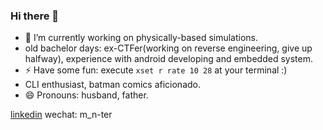 ### Hi there 👋
- 🔭 I’m currently working on physically-based simulations.
- old bachelor days: ex-CTFer(working on reverse engineering, give up halfway), experience with android developing and embedded system.
- ⚡ Have some fun: execute `xset r rate 10 28` at your terminal :)
- CLI enthusiast, batman comics aficionado.
- 😄 Pronouns: husband, father.

[linkedin](https://www.linkedin.com/in/yingxiang-he-857968179/) wechat: m_n-ter
<!--
**Axe-hyx/Axe-hyx** is a ✨ _special_ ✨ repository because its `README.md` (this file) appears on your GitHub profile.

Here are some ideas to get you started:


- 🌱 I’m currently learning ...
- 👯 I’m looking to collaborate on ...
- 🤔 I’m looking for help with ...
- 💬 Ask me about ...
- 📫 How to reach me: ...


-->
